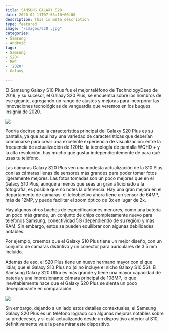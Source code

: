 ```yaml
---
title: SAMSUNG GALAXY S20+
date: 2020-02-11T07:56:10+00:00
description: This is meta description
type: featured
image: "/images/s20 .jpg"
categories:
- Samsung
- Android
tags:
- Samsung
- S20+
- MWC
- '2020'
- Galaxy

---
```

El Samsung Galaxy S10 Plus fue el mejor teléfono de TechnologyDeep de 2019, y su sucesor, el Galaxy S20 Plus, se encuentra sobre los hombros de ese gigante, agregando un rango de ajustes y mejoras para incorporar las innovaciones tecnológicas de vanguardia que veremos en los buques insignia de 2020.

![](/images/cl-galaxy-s20-plus-sm-g985-sm-g985fzkjcho-frontcosmicblack-thumb-207757860.webp)

Podría decirse que la característica principal del Galaxy S20 Plus es su pantalla, ya que aquí hay una variedad de características que deberían combinarse para crear una excelente experiencia de visualización: entre la frecuencia de actualización de 120Hz, la tecnología de pantalla WQHD + y la alta resolución, hay mucho que gustar independientemente de para qué usas tu teléfono.

Las cámaras Galaxy S20 Plus ven una modesta actualización de la S10 Plus, con las cámaras llenas de sensores más grandes para poder tomar fotos ligeramente mejores. Las fotos tomadas son un poco mejores que en el Galaxy S10 Plus, aunque a menos que seas un gran aficionado a la fotografía, es posible que no notes la diferencia. Hay una gran mejora en el departamento de cámaras: el teleobjetivo ahora tiene un sensor de 64MP, más de 12MP, y puede facilitar el zoom óptico de 3x en lugar de 2x.

Hay algunos otros baches de especificaciones menores, como una batería un poco más grande, un conjunto de chips completamente nuevo para teléfonos Samsung, conectividad 5G (dependiendo de su región) y más RAM. Sin embargo, estos se pueden equilibrar con algunas debilidades notables.

Por ejemplo, creemos que el Galaxy S10 Plus tiene un mejor diseño, con un conjunto de cámaras distintivo y un conector para auriculares de 3.5 mm incluido.

Además de eso, el S20 Plus tiene un nuevo hermano mayor con el que lidiar, que el Galaxy S10 Plus no (si no incluye el nicho Galaxy S10 5G). El Samsung Galaxy S20 Ultra es más grande y tiene una mayor capacidad de batería y una impresionante cámara principal de 108MP, lo que inevitablemente hace que el Galaxy S20 Plus se sienta un poco decepcionante en comparación. 

![](https://andro4all.com/files/2020/02/Samsung-Galaxy-S20-Plus-camara.jpg)

Sin embargo, dejando a un lado estos detalles contextuales, el Samsung Galaxy S20 Plus es un teléfono logrado con algunas mejoras notables sobre su predecesor, y si está actualizando desde un dispositivo anterior al S10, definitivamente vale la pena mirar este dispositivo.
